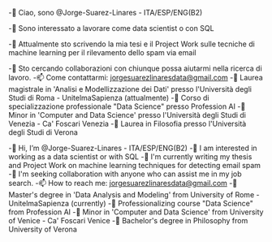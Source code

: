 -👋 Ciao, sono @Jorge-Suarez-Linares - ITA/ESP/ENG(B2)

-👀 Sono interessato a lavorare come data scientist o con SQL

-🌱 Attualmente sto scrivendo la mia tesi e il Project Work sulle tecniche di machine learning per il rilevamento dello spam via email

-💞️ Sto cercando collaborazioni con chiunque possa aiutarmi nella ricerca di lavoro.
-📫 Come contattarmi: jorgesuarezlinaresdata@gmail.com
-📔 Laurea magistrale in 'Analisi e Modellizzazione dei Dati' presso l'Università degli Studi di Roma - UnitelmaSapienza (attualmente)
-📔 Corso di specializzazione professionale "Data Science" presso Profession AI
-📔 Minor in 'Computer and Data Science' presso l'Università degli Studi di Venezia - Ca' Foscari Venezia
-📔 Laurea in Filosofia presso l'Università degli Studi di Verona


-👋 Hi, I’m @Jorge-Suarez-Linares - ITA/ESP/ENG(B2)
-👀 I am interested in working as a data scientist or with SQL
-🌱 I'm currently writing my thesis and Project Work on machine learning techniques for detecting email spam
-💞️ I'm seeking collaboration with anyone who can assist me in my job search.
-📫 How to reach me: jorgesuarezlinaresdata@gmail.com
-📔 Master's degree in 'Data Analysis and Modeling' from University of Rome - UnitelmaSapienza (currently)
-📔 Professionalizing course "Data Science" from Profession AI
-📔 Minor in 'Computer and Data Science' from University of Venice - Ca' Foscari Venice
-📔 Bachelor's degree in Philosophy from University of Verona
<!---
Jorge-Suarez-Linares/Jorge-Suarez-Linares is a ✨ special ✨ repository because its `README.md` (this file) appears on your GitHub profile.
You can click the Preview link to take a look at your changes.
--->
